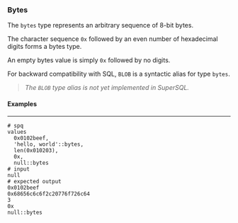 ### Bytes

The `bytes` type represents an arbitrary sequence of 8-bit bytes.

The character sequence `0x` followed by an even number of hexadecimal 
digits forms a bytes type.

An empty bytes value is simply `0x` followed by no digits.

For backward compatibility with SQL, `BLOB` is a syntactic alias for type `bytes`.

> _The `BLOB` type alias is not yet implemented in SuperSQL._

#### Examples
---
```mdtest-spq
# spq
values
  0x0102beef,
  'hello, world'::bytes,
  len(0x010203),
  0x,
  null::bytes
# input
null
# expected output
0x0102beef
0x68656c6c6f2c20776f726c64
3
0x
null::bytes
```
